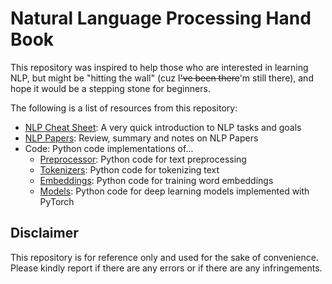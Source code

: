 # Natural Language Processing Hand Book

This repository was inspired to help those who are interested in learning NLP, but might be "hitting the wall" (cuz I~~'ve been there~~'m still there), and hope it would be a stepping stone for beginners.

The following is a list of resources from this repository:
- [NLP Cheat Sheet](https://github.com/birdx0810/NLP/blob/master/NLP_CheatSheet.md): A very quick introduction to NLP tasks and goals
- [NLP Papers](https://github.com/birdx0810/NLP/blob/master/NLP_Papers.md): Review, summary and notes on NLP Papers
- Code: Python code implementations of...
    - [Preprocessor](https://github.com/birdx0810/NLP/tree/master/code/preprocessor): Python code for text preprocessing
    - [Tokenizers](https://github.com/birdx0810/NLP/tree/master/code/tokenizers): Python code for tokenizing text
    - [Embeddings](https://github.com/birdx0810/NLP/tree/master/code/embeddings): Python code for training word embeddings
    - [Models](https://github.com/birdx0810/NLP/tree/master/code/models): Python code for deep learning models implemented with PyTorch

## Disclaimer
This repository is for reference only and used for the sake of convenience. Please kindly report if there are any errors or if there are any infringements.
